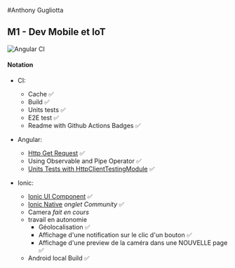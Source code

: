 #Anthony Gugliotta
## M1 - Dev Mobile et IoT
![Angular CI](https://github.com/agmgugliotta/tpWebMobile2/workflows/Angular%20CI/badge.svg?branch=master)
#### Notation

- CI:
    - Cache :white_check_mark:
    - Build :white_check_mark:
    - Units tests :white_check_mark:
    - E2E test :white_check_mark:
    - Readme with Github Actions Badges :white_check_mark:

- Angular:
    - [Http Get Request](https://angular.io/guide/http) :white_check_mark:
    - Using Observable and Pipe Operator :white_check_mark:
    - [Units Tests with HttpClientTestingModule](https://www.learnrxjs.io/) :white_check_mark:
    
- Ionic:
    - [Ionic UI Component](https://ionicframework.com/docs/components) :white_check_mark:
    - [Ionic Native](https://ionicframework.com/docs/native) *onglet Community* :white_check_mark:
    - Camera *fait en cours*
    - travail en autonomie
        - Géolocalisation :white_check_mark:
        - Affichage d'une notification sur le clic d'un bouton :white_check_mark:
        - Affichage d'une preview de la caméra dans une NOUVELLE page :white_check_mark:
    - Android local Build :white_check_mark:
    
